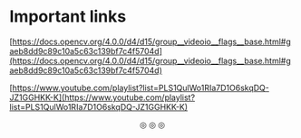# Important links

[https://docs.opencv.org/4.0.0/d4/d15/group__videoio__flags__base.html#gaeb8dd9c89c10a5c63c139bf7c4f5704d](https://docs.opencv.org/4.0.0/d4/d15/group__videoio__flags__base.html#gaeb8dd9c89c10a5c63c139bf7c4f5704d)

[https://www.youtube.com/playlist?list=PLS1QulWo1RIa7D1O6skqDQ-JZ1GGHKK-K](https://www.youtube.com/playlist?list=PLS1QulWo1RIa7D1O6skqDQ-JZ1GGHKK-K)

<p align="center">
&#9678; &#9678; &#9678;
</p>
